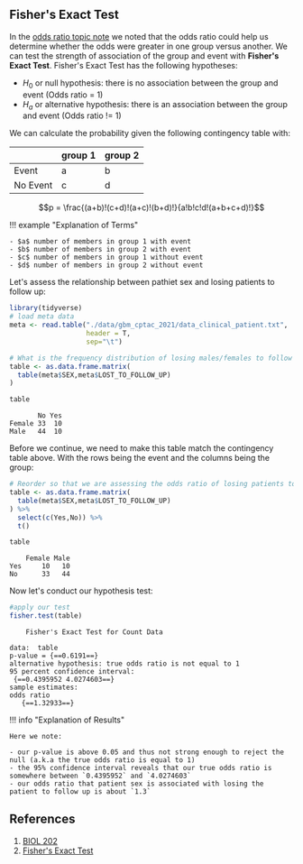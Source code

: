 ## Fisher's Exact Test

In the [odds ratio topic note](odds-ratio-risk.md) we noted that the odds ratio could help us determine whether the odds 
were greater in one group versus another. We can test the strength of association of the group and event with **Fisher's Exact Test**. 
Fisher's Exact Test has the following hypotheses:

- $H_0$ or null hypothesis: there is no association between the group and event (Odds ratio = 1)
- $H_a$ or alternative hypothesis: there is an association between the group and event (Odds ratio != 1)

We can calculate the probability given the following contingency table with:

||group 1|group 2|
|-|-|-|
|Event |a |b |
|No Event |c  |d |


$$p = \frac{(a+b)!(c+d)!(a+c)!(b+d)!}{a!b!c!d!(a+b+c+d)!}$$

!!! example "Explanation of Terms"

    - $a$ number of members in group 1 with event
    - $b$ number of members in group 2 with event
    - $c$ number of members in group 1 without event
    - $d$ number of members in group 2 without event
    

Let's assess the relationship between pathiet sex and losing patients to follow up:

```R
library(tidyverse)
# load meta data
meta <- read.table("./data/gbm_cptac_2021/data_clinical_patient.txt",
                   header = T,
                   sep="\t")

# What is the frequency distribution of losing males/females to follow up
table <- as.data.frame.matrix(
  table(meta$SEX,meta$LOST_TO_FOLLOW_UP)
)

table
```

```
       No Yes
Female 33  10
Male   44  10
```

Before we continue, we need to make this table match the contingency table above. With the rows being the event and the columns being the group:
    
```R
# Reorder so that we are assessing the odds ratio of losing patients to follow up
table <- as.data.frame.matrix(
  table(meta$SEX,meta$LOST_TO_FOLLOW_UP)
) %>%
  select(c(Yes,No)) %>%
  t()

table
```

```
    Female Male
Yes     10   10
No      33   44
```

Now let's conduct our hypothesis test:

```R
#apply our test
fisher.test(table)
```

```
	Fisher's Exact Test for Count Data

data:  table
p-value = {==0.6191==}
alternative hypothesis: true odds ratio is not equal to 1
95 percent confidence interval:
 {==0.4395952 4.0274603==}
sample estimates:
odds ratio 
   {==1.32933==} 
```

!!! info "Explanation of Results"

    Here we note:
    
    - our p-value is above 0.05 and thus not strong enough to reject the null (a.k.a the true odds ratio is equal to 1)
    - the 95% confidence interval reveals that our true odds ratio is somewhere between `0.4395952` and `4.0274603`
    - our odds ratio that patient sex is associated with losing the patient to follow up is about `1.3`

## References

1. [BIOL 202](https://ubco-biology.github.io/BIOL202/fishertest.html)
2. [Fisher's Exact Test](https://en.wikipedia.org/wiki/Fisher%27s_exact_test)
